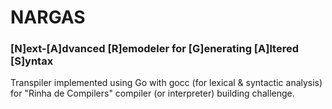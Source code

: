 
# NARGAS
### [N]ext-[A]dvanced [R]emodeler for [G]enerating [A]ltered [S]yntax

Transpiler implemented using Go with gocc (for lexical & syntactic analysis) for "Rinha de Compilers" compiler (or interpreter) building challenge.